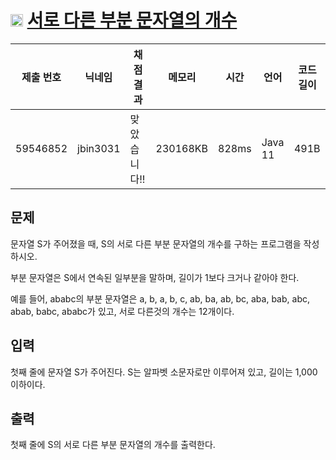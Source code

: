 # <img width="20px"  src="https://d2gd6pc034wcta.cloudfront.net/tier/8.svg" class="solvedac-tier"> [서로 다른 부분 문자열의 개수](https://www.acmicpc.net/problem/11478) 

| 제출 번호 | 닉네임 | 채점 결과 | 메모리 | 시간 | 언어 | 코드 길이 |
|---|---|---|---|---|---|---|
|59546852|jbin3031|맞았습니다!! |230168KB|828ms|Java 11|491B|

## 문제
<p>문자열 S가 주어졌을 때, S의 서로 다른 부분 문자열의 개수를 구하는 프로그램을 작성하시오.</p>

<p>부분 문자열은 S에서 연속된 일부분을 말하며, 길이가 1보다 크거나 같아야 한다.</p>

<p>예를 들어, ababc의 부분 문자열은 a, b, a, b, c, ab, ba, ab, bc, aba, bab, abc, abab, babc, ababc가 있고, 서로 다른것의 개수는 12개이다.</p>

## 입력
<p>첫째 줄에 문자열 S가 주어진다. S는 알파벳 소문자로만 이루어져 있고, 길이는 1,000 이하이다.</p>

## 출력
<p>첫째 줄에 S의 서로 다른 부분 문자열의 개수를 출력한다.</p>


